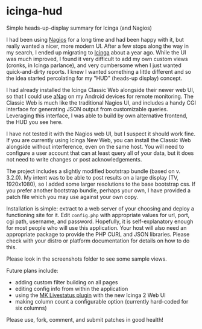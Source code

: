 icinga-hud
==========

Simple heads-up-display summary for Icinga (and Nagios)

I had been using [Nagios](http://www.nagios.org/) for a long time and had been happy with it, but really wanted a nicer, more modern UI. After a few stops along the way in my search, I ended up migrating to [Icinga](https://www.icinga.org/) about a year ago. While the UI was much improved, I found it very difficult to add my own custom views (cronks, in Icinga parlance), and very cumbersome when I just wanted quick-and-dirty reports. I knew I wanted something a little different and so the idea started percolating for my "HUD" (heads-up display) concept.

I had already installed the Icinga Classic Web alongside their newer web UI, so that I could use [aNag](https://play.google.com/store/apps/details?id=info.degois.damien.android.aNag&hl=en) on my Android devices for remote monitoring. The Classic Web is much like the traditional Nagios UI, and includes a handy CGI interface for generating JSON output from customizable queries. Leveraging this interface, I was able to build by own alternative frontend, the HUD you see here.

I have not tested it with the Nagios web UI, but I suspect it should work fine. If you are currently using Icinga New Web, you can install the Classic Web alongside without interference, even on the same host. You will need to configure a user account that can at least query all of your data, but it does not need to write changes or post acknowledgements.

The project includes a slightly modified bootstrap bundle (based on v. 3.2.0). My intent was to be able to post results on a large display (TV, 1920x1080), so I added some larger resolutions to the base bootstrap css. If you prefer another bootstrap bundle, perhaps your own, I have provided a patch file which you may use against your own copy.

Installation is simple: extract to a web server of your choosing and deploy a functioning site for it. Edit `config.php` with appropriate values for url, port, cgi path, username, and password. Hopefully, it is self-explanatory enough for most people who will use this application. Your host will also need an appropriate package to provide the PHP CURL and JSON libraries. Please check with your distro or platform documentation for details on how to do this.

Please look in the screenshots folder to see some sample views.

Future plans include:
 * adding custom filter building on all pages
 * editing config info from within the application
 * using the [MK Livestatus plugin](http://mathias-kettner.de/checkmk_livestatus.html) with the new Icinga 2 Web UI
 * making column count a configurable option (currently hard-coded for six columns)

Please use, fork, comment, and submit patches in good health!
